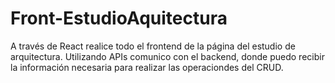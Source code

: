 # Front-EstudioAquitectura
A través de React realice todo el frontend de la página del estudio de arquitectura. Utilizando APIs comunico con el backend, donde puedo recibir la información necesaria para realizar las operaciondes del CRUD.
